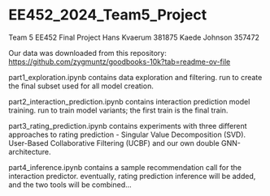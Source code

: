 # EE452_2024_Team5_Project
Team 5 EE452 Final Project
Hans Kvaerum 381875
Kaede Johnson 357472

Our data was downloaded from this repository: https://github.com/zygmuntz/goodbooks-10k?tab=readme-ov-file

part1_exploration.ipynb contains data exploration and filtering. run to create the final subset used for all model creation.

part2_interaction_prediction.ipynb contains interaction prediction model training. run to train model variants; the first train is the final train.

part3_rating_prediction.ipynb contains experiments with three different approaches to rating prediction - Singular Value Decomposition (SVD). User-Based Collaborative Filtering (UCBF) and our own double GNN-architecture.

part4_inference.ipynb contains a sample recommendation call for the interaction predictor. eventually, rating prediction inference will be added, and the two tools will be combined...
